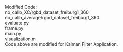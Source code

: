 Modified Code:<br/>
no_calib_XC/rgbd_dataset_freiburg1_360<br/>
no_calib_average/rgbd_dataset_freiburg1_360<br/>
evaluate.py<br/>
frame.py<br/>
main.py<br/>
visualization.m<br/>
Code above are modified for Kalman Filter Application.

